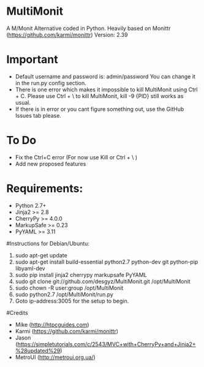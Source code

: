 # MultiMonit

A M/Monit Alternative coded in Python. Heavily based on Monittr (https://github.com/karmi/monittr)
Version: 2.39

# Important

* Default username and password is: admin/password You can change it in the run.py config section.
* There is one error which makes it impossible to kill MultiMonit using Ctrl + C. Please use Ctrl + \ to kill MultiMonit, kill -9 {PID} still works as usual.
* If there is in error or you cant figure something out, use the GitHub Issues tab please.

# To Do

* Fix the Ctrl+C error (For now use Kill or Ctrl + \ )
* Add new proposed features

# Requirements:

* Python 2.7+
* Jinja2 >= 2.8
* CherryPy >= 4.0.0
* MarkupSafe >= 0.23
* PyYAML >= 3.11

#Instructions for Debian/Ubuntu:

1. sudo apt-get update
2. sudo apt-get install build-essential python2.7 python-dev git python-pip libyaml-dev
3. sudo pip install jinja2 cherrypy markupsafe PyYAML
4. sudo git clone git://github.com/desgyz/MultiMonit.git /opt/MultiMonit
5. sudo chown -R user:group /opt/MultiMonit
6. sudo python2.7 /opt/MultiMonit/run.py
7. Goto ip-address:3005 for the setup to begin.

#Credits

* Mike (http://htpcguides.com)
* Karmi (https://github.com/karmi/monittr)
* Jason (https://simpletutorials.com/c/2543/MVC+with+CherryPy+and+Jinja2+%28updated%29)
* MetroUI (http://metroui.org.ua/)